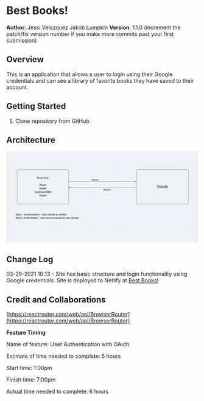 # Best Books!

**Author**: Jessi Velazquez Jakob Lumpkin
**Version**: 1.1.0 (increment the patch/fix version number if you make more commits past your first submission)

## Overview
<!-- Provide a high level overview of what this application is and why you are building it, beyond the fact that it's an assignment for this class. (i.e. What's your problem domain?) -->
This is an application that allows a user to login using their Google credentials and can see a library of favorite books they have saved to their account.

## Getting Started
<!-- What are the steps that a user must take in order to build this app on their own machine and get it running? -->
1. Clone repository from GitHub

## Architecture
<!-- Provide a detailed description of the application design. What technologies (languages, libraries, etc) you're using, and any other relevant design information. -->
![Site Architecture](./images/BestBooksArch.png)

## Change Log
<!-- Use this area to document the iterative changes made to your application as each feature is successfully implemented. Use time stamps. Here's an example:

01-01-2001 4:59pm - Application now has a fully-functional express server, with a GET route for the location resource. -->
03-29-2021 10:13 - Site has basic structure and login functionality using Google credentials. Site is deployed to Netlify at [Best Books!](https://thirsty-jones-456a75.netlify.app/)

## Credit and Collaborations
<!-- Give credit (and a link) to other people or resources that helped you build this application. -->
[https://reactrouter.com/web/api/BrowserRouter](https://reactrouter.com/web/api/BrowserRouter)

**Feature Timing**

Name of feature: User Authentication with OAuth

Estimate of time needed to complete: 5 hours

Start time: 1:00pm

Finish time: 7:00pm

Actual time needed to complete: 6 hours